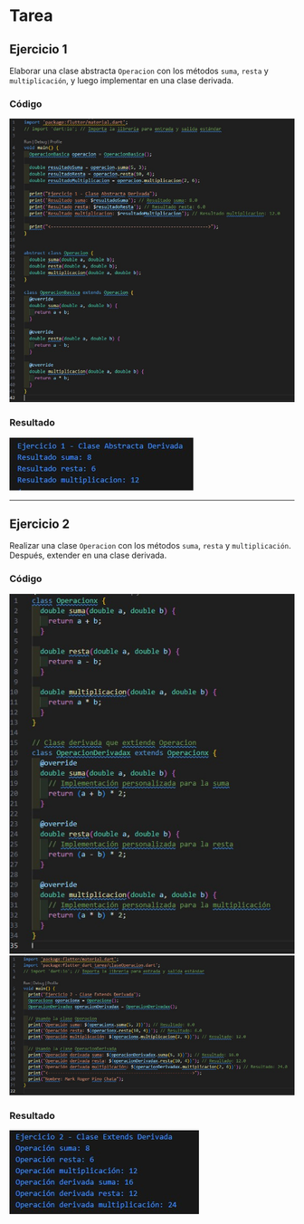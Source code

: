 # Tarea

## Ejercicio 1
Elaborar una clase abstracta `Operacion` con los métodos `suma`, `resta` y `multiplicación`, y luego implementar en una clase derivada.

### Código

![Código Ejercicio 1](./Img/Ejercicio_1.jpg)

### Resultado

![Resultado Ejercicio 1](./Img/Resultado_Ejercicio_1.jpg)

---

## Ejercicio 2
Realizar una clase `Operacion` con los métodos `suma`, `resta` y `multiplicación`. Después, extender en una clase derivada.

### Código

![Código Ejercicio 2 - Parte 1](./Img/Ejercicio_2_part_1.jpg)
![Código Ejercicio 2 - Parte 2](./Img/Ejercicio_2_part_2.jpg)

### Resultado

![Resultado Ejercicio 2](./Img/Resultado_Ejercicio_2.jpg)
